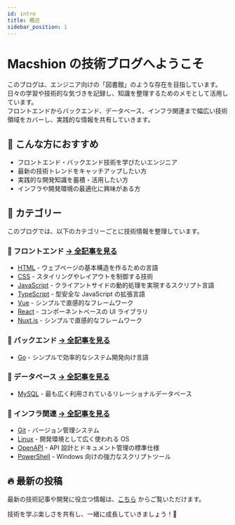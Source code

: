 ```yaml
---
id: intro
title: 概述
sidebar_position: 1
---
```


# Macshion の技術ブログへようこそ

このブログは、エンジニア向けの「図書館」のような存在を目指しています。日々の学習や技術的な気づきを記録し、知識を整理するためのメモとして活用しています。  
フロントエンドからバックエンド、データベース、インフラ関連まで幅広い技術領域をカバーし、実践的な情報を共有していきます。

## 📌 こんな方におすすめ

- フロントエンド・バックエンド技術を学びたいエンジニア
- 最新の技術トレンドをキャッチアップしたい方
- 実践的な開発知識を蓄積・活用したい方
- インフラや開発環境の最適化に興味がある方

## 📂 カテゴリー

このブログでは、以下のカテゴリーごとに技術情報を整理しています。

### 🔹 フロントエンド [→ 全記事を見る](/docs/frontend)

- [HTML](/docs/frontend/HTML) - ウェブページの基本構造を作るための言語
- [CSS](/docs/frontend/css) - スタイリングやレイアウトを制御する技術
- [JavaScript](/docs/frontend/javascript) - クライアントサイドの動的処理を実現するスクリプト言語
- [TypeScript](/docs/frontend/typescript) - 型安全な JavaScript の拡張言語
- [Vue](/docs/frontend/vue) - シンプルで直感的なフレームワーク
- [React](/docs/frontend/react) - コンポーネントベースの UI ライブラリ
- [Nuxt.js](/docs/frontend/nuxtjs) - シンプルで直感的なフレームワーク

### 🔹 バックエンド [→ 全記事を見る](/docs/backend)

- [Go](/docs/backend/go) - シンプルで効率的なシステム開発向け言語

### 🔹 データベース [→ 全記事を見る](/docs/database)

- [MySQL](/docs/database/mysql) - 最も広く利用されているリレーショナルデータベース

### 🔹 インフラ関連 [→ 全記事を見る](/docs/devops)

- [Git](/docs/devops/git) - バージョン管理システム
- [Linux](/docs/devops/linux) - 開発環境として広く使われる OS
- [OpenAPI](/docs/devops/open-api) - API 設計とドキュメント管理の標準仕様
- [PowerShell](/docs/devops/powershell) - Windows 向けの強力なスクリプトツール

## 🔥 最新の投稿

最新の技術記事や開発に役立つ情報は、[こちら](/blog) からご覧いただけます。

技術を学ぶ楽しさを共有し、一緒に成長していきましょう！🚀
